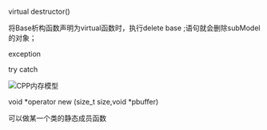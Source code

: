 virtual destructor()

将Base析构函数声明为virtual函数时，执行delete base ;语句就会删除subModel的对象；


exception

try catch 

![CPP内存模型](https://img-blog.csdnimg.cn/bf280dc2bc534d07a21a559aa6f643b6.png)



void *operator new (size_t size,void *pbuffer)

可以做某一个类的静态成员函数